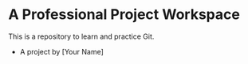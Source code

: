 # A Professional Project Workspace
This is a repository to learn and practice Git.
* A project by [Your Name]
